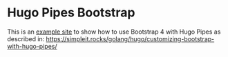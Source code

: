 Hugo Pipes Bootstrap
==========

This is an [example site]() to show how to use Bootstrap 4 with Hugo Pipes
as described in: https://simpleit.rocks/golang/hugo/customizing-bootstrap-with-hugo-pipes/
